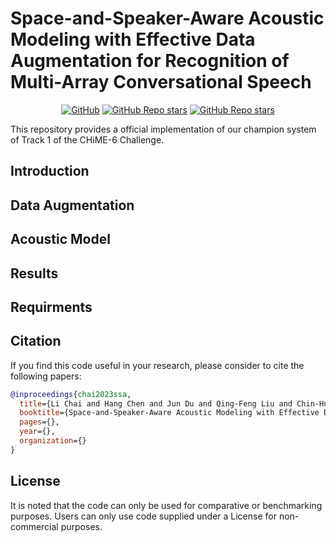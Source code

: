 # Space-and-Speaker-Aware Acoustic Modeling with Effective Data Augmentation for Recognition of Multi-Array Conversational Speech

<p align="center">
  <a href="https://github.com/coalboss/SSA_AM/blob/main/LICENSE"><img alt="GitHub" src="https://img.shields.io/github/license/misitebao/standard-repository?style=flat-square"/></a>
  <a href="https://github.com/coalboss/SSA_AM"><img alt="GitHub Repo stars"src="https://img.shields.io/github/stars/coalboss/SSA_AM?style=flat-square"/></a>
  <a href="https://github.com/coalboss"><img alt="GitHub Repo stars" src="https://img.shields.io/badge/author-coalboss-brightgreen?style=flat-square"/></a>
</p>

<span id="nav-1"></span>

This repository provides a official implementation of our champion system of Track 1 of the CHiME-6 Challenge. 

## Introduction

## Data Augmentation

## Acoustic Model

## Results

## Requirments

## Citation

If you find this code useful in your research, please consider to cite the following papers:

```bibtex
@inproceedings{chai2023ssa,
  title={Li Chai and Hang Chen and Jun Du and Qing-Feng Liu and Chin-Hui Lee},
  booktitle={Space-and-Speaker-Aware Acoustic Modeling with Effective Data Augmentation for Recognition of Multi-Array Conversational Speech},
  pages={},
  year={},
  organization={}
}
```


## License

It is noted that the code can only be used for comparative or benchmarking purposes. Users can only use code supplied under a License for non-commercial purposes.
